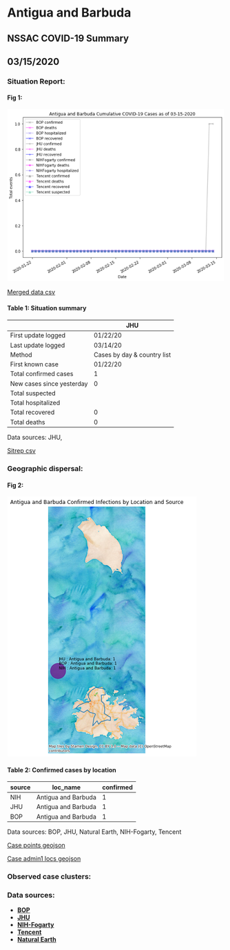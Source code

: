 # Antigua and Barbuda
## NSSAC COVID-19 Summary
## 03/15/2020



### Situation Report:
#### Fig 1:
![Antigua and Barbuda cases](../merged_histories/Antigua_and_Barbuda_merged_histories.png)

[Merged data csv](https://github.com/SchlittDataSci/SchlittDataSci.github.io/blob/master/data/tables/Antigua_and_Barbuda_merged_daily.csv)

#### Table 1: Situation summary


|                           | JHU                         |
|---------------------------|-----------------------------|
| First update logged       | 01/22/20                    |
| Last update logged        | 03/14/20                    |
| Method                    | Cases by day & country list |
| First known case          | 01/22/20                    |
| Total confirmed cases     | 1                           |
| New cases since yesterday | 0                           |
| Total suspected           |                             |
| Total hospitalized        |                             |
| Total recovered           | 0                           |
| Total deaths              | 0                           |

Data sources: JHU, 


[Sitrep csv](https://github.com/SchlittDataSci/SchlittDataSci.github.io/blob/master/data/tables/Antigua_and_Barbuda_sitrep.csv)

### Geographic dispersal:
#### Fig 2:
![Antigua and Barbuda mapped](../case_locs/Antigua_and_Barbuda_case_locs.png)

#### Table 2: Confirmed cases by location


| source   | loc_name            |   confirmed |
|----------|---------------------|-------------|
| NIH      | Antigua and Barbuda |           1 |
| JHU      | Antigua and Barbuda |           1 |
| BOP      | Antigua and Barbuda |           1 |

Data sources: BOP, JHU, Natural Earth, NIH-Fogarty, Tencent


[Case points geojson](https://github.com/SchlittDataSci/SchlittDataSci.github.io/blob/master/data/shapes/Antigua_and_Barbuda_case_locs.geojson)

[Case admin1 locs geojson](https://github.com/SchlittDataSci/SchlittDataSci.github.io/blob/master/data/shapes/Antigua_and_Barbuda_admin1_locs.geojson)

### Observed case clusters:
### Data sources:
* **[BOP](https://github.com/beoutbreakprepared/nCoV2019)**
* **[JHU](https://github.com/CSSEGISandData/COVID-19)** 
* **[NIH-Fogarty](https://docs.google.com/spreadsheets/d/1jS24DjSPVWa4iuxuD4OAXrE3QeI8c9BC1hSlqr-NMiU/edit#gid=1187587451)** 
* **[Tencent](https://news.qq.com/zt2020/page/feiyan.htm)**
* **[Natural Earth](https://www.naturalearthdata.com/forums/forum/natural-earth-map-data/cultural-vectors/admin-1-states-provinces-and-their-boundaries/)**

<!-- Global site tag (gtag.js) - Google Analytics -->
<script async src="https://www.googletagmanager.com/gtag/js?id=UA-158816269-1"></script>
<script>
  window.dataLayer = window.dataLayer || [];
  function gtag(){dataLayer.push(arguments);}
  gtag('js', new Date());

  gtag('config', 'UA-158816269-1');
</script>